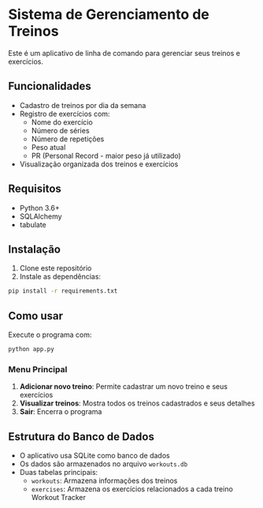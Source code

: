 # Sistema de Gerenciamento de Treinos

Este é um aplicativo de linha de comando para gerenciar seus treinos e exercícios.

## Funcionalidades

- Cadastro de treinos por dia da semana
- Registro de exercícios com:
  - Nome do exercício
  - Número de séries
  - Número de repetições
  - Peso atual
  - PR (Personal Record - maior peso já utilizado)
- Visualização organizada dos treinos e exercícios

## Requisitos

- Python 3.6+
- SQLAlchemy
- tabulate

## Instalação

1. Clone este repositório
2. Instale as dependências:
```bash
pip install -r requirements.txt
```

## Como usar

Execute o programa com:
```bash
python app.py
```

### Menu Principal

1. **Adicionar novo treino**: Permite cadastrar um novo treino e seus exercícios
2. **Visualizar treinos**: Mostra todos os treinos cadastrados e seus detalhes
3. **Sair**: Encerra o programa

## Estrutura do Banco de Dados

- O aplicativo usa SQLite como banco de dados
- Os dados são armazenados no arquivo `workouts.db`
- Duas tabelas principais:
  - `workouts`: Armazena informações dos treinos
  - `exercises`: Armazena os exercícios relacionados a cada treino
Workout Tracker
